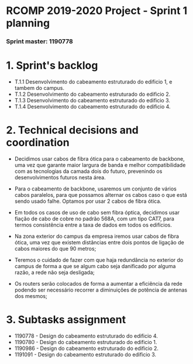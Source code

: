 RCOMP 2019-2020 Project - Sprint 1 planning
===========================================
### Sprint master: 1190778 ###

# 1. Sprint's backlog #
* T.1.1 Desenvolvimento do cabeamento estruturado do edificio 1, e tambem do campus.
* T.1.2 Desenvolvimento do cabeamento estruturado do edificio 2.
* T.1.3 Desenvolvimento do cabeamento estruturado do edificio 3.
* T.1.4 Desenvolvimento do cabeamento estruturado do edificio 4.

# 2. Technical decisions and coordination #

- Decidimos usar cabos de fibra ótica para o cabeamento de backbone, uma vez que garante maior largura de banda e melhor compatibilidade com as tecnologias da camada dois do futuro, prevenindo os desenvolvimentos futuros nesta área.

- Para o cabeamento de backbone, usaremos um conjunto de vários cabos paralelos, para que possamos alternar os cabos caso o que está sendo usado falhe. Optamos por usar 2 cabos de fibra ótica.

- Em todos os casos de uso de cabo sem fibra óptica, decidimos usar fiação de cabo de cobre no padrão 568A, com um tipo CAT7, para termos consistência entre a taxa de dados em todos os edifícios.

- Na zona exterior do campus da empresa iremos usar cabos de fibra ótica, uma vez que existem distâncias entre dois pontos de ligação de cabos maiores do que 90 metros;

- Teremos o cuidado de fazer com que haja redundância no exterior do campus de forma a que se algum cabo seja danificado por alguma razão, a rede não seja desligada;

- Os routers serão colocados de forma a aumentar a eficiência da rede podendo ser necessário recorrer a diminuições de potência de antenas dos mesmos;


# 3. Subtasks assignment #
  * 1190778 - Design do cabeamento estruturado do edificio 4.
  * 1190780 - Design do cabeamento estruturado do edificio 1.
  * 1190986 - Design do cabeamento estruturado do edificio 2.
  * 1191091 - Design do cabeamento estruturado do edificio 3.
